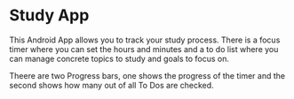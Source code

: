 # Study App

This Android App allows you to track your study process.
There is a focus timer where you can set the hours and minutes and a to do list where you can manage concrete topics
to study and goals to focus on. 

Theere are two Progress bars, one shows the progress of the timer and the second shows how many out of all To Dos are checked.
